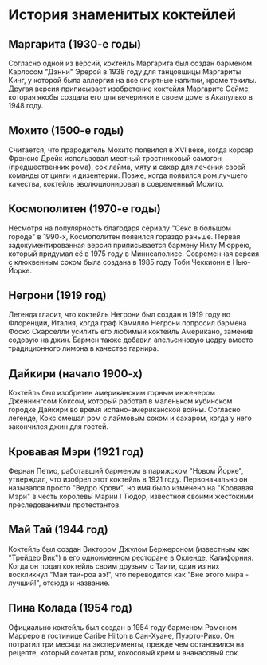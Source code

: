 
# История знаменитых коктейлей

## Маргарита (1930-е годы)
Согласно одной из версий, коктейль Маргарита был создан барменом Карлосом "Дэнни" Эрерой в 1938 году для танцовщицы Маргариты Кинг, у которой была аллергия на все спиртные напитки, кроме текилы. Другая версия приписывает изобретение коктейля Маргарите Сеймс, которая якобы создала его для вечеринки в своем доме в Акапулько в 1948 году.

## Мохито (1500-е годы)
Считается, что прародитель Мохито появился в XVI веке, когда корсар Фрэнсис Дрейк использовал местный тростниковый самогон (предшественник рома), сок лайма, мяту и сахар для лечения своей команды от цинги и дизентерии. Позже, когда появился ром лучшего качества, коктейль эволюционировал в современный Мохито.

## Космополитен (1970-е годы)
Несмотря на популярность благодаря сериалу "Секс в большом городе" в 1990-х, Космополитен появился гораздо раньше. Первая задокументированная версия приписывается бармену Нилу Мюррею, который придумал её в 1975 году в Миннеаполисе. Современная версия с клюквенным соком была создана в 1985 году Тоби Чеккиони в Нью-Йорке.

## Негрони (1919 год)
Легенда гласит, что коктейль Негрони был создан в 1919 году во Флоренции, Италия, когда граф Камилло Негрони попросил бармена Фоско Скарселли усилить его любимый коктейль Американо, заменив содовую на джин. Бармен также добавил апельсиновую цедру вместо традиционного лимона в качестве гарнира.

## Дайкири (начало 1900-х)
Коктейль был изобретен американским горным инженером Дженнингсом Коксом, который работал в маленьком кубинском городке Дайкири во время испано-американской войны. Согласно легенде, Кокс смешал ром с лаймовым соком и сахаром, когда у него закончился джин для гостей.

## Кровавая Мэри (1921 год)
Фернан Петио, работавший барменом в парижском "Новом Йорке", утверждал, что изобрел этот коктейль в 1921 году. Первоначально он назывался просто "Ведро Крови", но имя было изменено на "Кровавая Мэри" в честь королевы Марии I Тюдор, известной своими жестокими преследованиями протестантов.

## Май Тай (1944 год)
Коктейль был создан Виктором Джулом Бержероном (известным как "Трейдер Вик") в его одноименном ресторане в Окленде, Калифорния. Когда он подал коктейль своим друзьям с Таити, один из них воскликнул "Маи таи-роа аэ!", что переводится как "Вне этого мира - лучший!", отсюда и название.

## Пина Колада (1954 год)
Официально коктейль был создан в 1954 году барменом Рамоном Марреро в гостинице Caribe Hilton в Сан-Хуане, Пуэрто-Рико. Он потратил три месяца на эксперименты, прежде чем остановился на рецепте, который сочетал ром, кокосовый крем и ананасовый сок.

